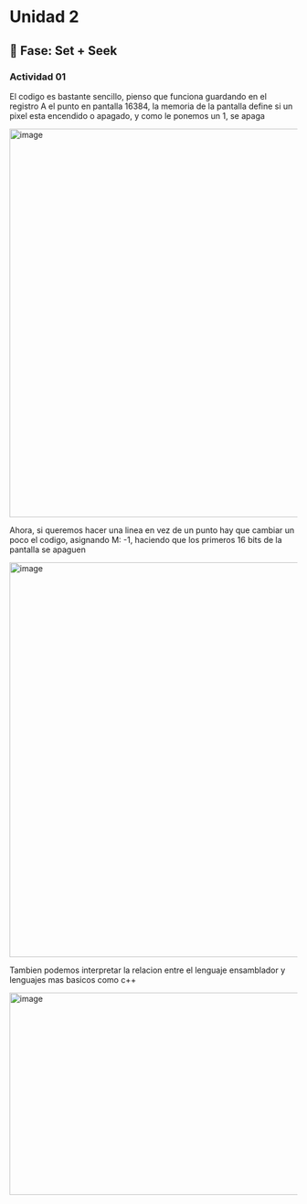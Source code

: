 # Unidad 2

## 🔎 Fase: Set + Seek

### Actividad 01

El codigo es bastante sencillo, pienso que funciona guardando en el registro A el punto en pantalla 16384, la memoria de la pantalla define si un pixel esta encendido o apagado, y como le ponemos un 1, se apaga





<img width="1917" height="680" alt="image" src="https://github.com/user-attachments/assets/c7cde6dc-10d6-46aa-bbf5-d9ab9191af06" />





Ahora, si queremos hacer una linea en vez de un punto hay que cambiar un poco el codigo, asignando M: -1, haciendo que los primeros 16 bits de la pantalla se apaguen




<img width="1893" height="691" alt="image" src="https://github.com/user-attachments/assets/dc846584-e603-4ab3-95dc-3f98d5857f19" />





Tambien podemos interpretar la relacion entre el lenguaje ensamblador y lenguajes mas basicos como c++



<img width="1573" height="354" alt="image" src="https://github.com/user-attachments/assets/625a0611-23e6-45ef-93a7-ee042f0009e8" />





